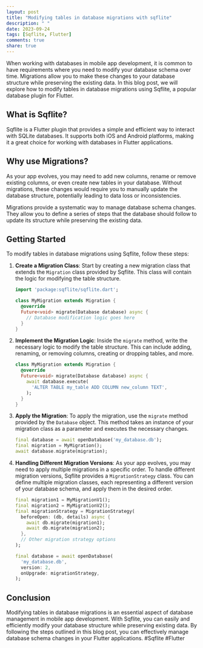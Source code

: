 ```yaml
---
layout: post
title: "Modifying tables in database migrations with sqflite"
description: " "
date: 2023-09-24
tags: [Sqflite, Flutter]
comments: true
share: true
---
```


When working with databases in mobile app development, it is common to have requirements where you need to modify your database schema over time. Migrations allow you to make these changes to your database structure while preserving the existing data. In this blog post, we will explore how to modify tables in database migrations using Sqflite, a popular database plugin for Flutter.

## What is Sqflite?

Sqflite is a Flutter plugin that provides a simple and efficient way to interact with SQLite databases. It supports both iOS and Android platforms, making it a great choice for working with databases in Flutter applications.

## Why use Migrations?

As your app evolves, you may need to add new columns, rename or remove existing columns, or even create new tables in your database. Without migrations, these changes would require you to manually update the database structure, potentially leading to data loss or inconsistencies.

Migrations provide a systematic way to manage database schema changes. They allow you to define a series of steps that the database should follow to update its structure while preserving the existing data.

## Getting Started

To modify tables in database migrations using Sqflite, follow these steps:

1. **Create a Migration Class**: Start by creating a new migration class that extends the `Migration` class provided by Sqflite. This class will contain the logic for modifying the table structure.

   ```dart
   import 'package:sqflite/sqflite.dart';

   class MyMigration extends Migration {
     @override
     Future<void> migrate(Database database) async {
       // Database modification logic goes here
     }
   }
   ```

2. **Implement the Migration Logic**: Inside the `migrate` method, write the necessary logic to modify the table structure. This can include adding, renaming, or removing columns, creating or dropping tables, and more.

   ```dart
   class MyMigration extends Migration {
     @override
     Future<void> migrate(Database database) async {
       await database.execute(
         'ALTER TABLE my_table ADD COLUMN new_column TEXT',
       );
     }
   }
   ```

3. **Apply the Migration**: To apply the migration, use the `migrate` method provided by the `Database` object. This method takes an instance of your migration class as a parameter and executes the necessary changes.

   ```dart
   final database = await openDatabase('my_database.db');
   final migration = MyMigration();
   await database.migrate(migration);
   ```

4. **Handling Different Migration Versions**: As your app evolves, you may need to apply multiple migrations in a specific order. To handle different migration versions, Sqflite provides a `MigrationStrategy` class. You can define multiple migration classes, each representing a different version of your database schema, and apply them in the desired order.

   ```dart
   final migration1 = MyMigrationV1();
   final migration2 = MyMigrationV2();
   final migrationStrategy = MigrationStrategy(
     beforeOpen: (db, details) async {
       await db.migrate(migration1);
       await db.migrate(migration2);
     },
     // Other migration strategy options
   );

   final database = await openDatabase(
     'my_database.db',
     version: 2,
     onUpgrade: migrationStrategy,
   );
   ```

## Conclusion

Modifying tables in database migrations is an essential aspect of database management in mobile app development. With Sqflite, you can easily and efficiently modify your database structure while preserving existing data. By following the steps outlined in this blog post, you can effectively manage database schema changes in your Flutter applications. #Sqflite #Flutter